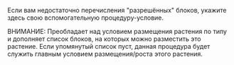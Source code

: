 Если вам недостаточно перечисления "разрешённых" блоков, укажите здесь свою вспомогательную процедуру-условие.

ВНИМАНИЕ: Преобладает над условием размещения растения по типу и дополняет список блоков, на которых можно разместить
это растение. Если упомянутый список пуст, данная процедура будет служить главным условием размещения/роста этого
растения.